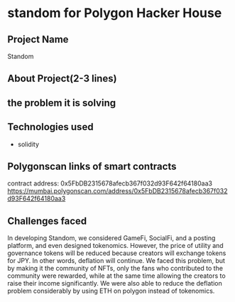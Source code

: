 # standom for Polygon Hacker House

## Project Name

Standom

## About Project(2-3 lines)



## the problem it is solving



## Technologies used

- solidity



## Polygonscan links of smart contracts

contract address: 0x5FbDB2315678afecb367f032d93F642f64180aa3
https://mumbai.polygonscan.com/address/0x5FbDB2315678afecb367f032d93F642f64180aa3


## Challenges faced

In developing Standom, we considered GameFi, SocialFi, and a posting platform, and even designed tokenomics.
However, the price of utility and governance tokens will be reduced because creators will exchange tokens for JPY.
In other words, deflation will continue.
We faced this problem, but by making it the community of NFTs, only the fans who contributed to the community were rewarded, while at the same time allowing the creators to raise their income significantly.
We were also able to reduce the deflation problem considerably by using ETH on polygon instead of tokenomics.